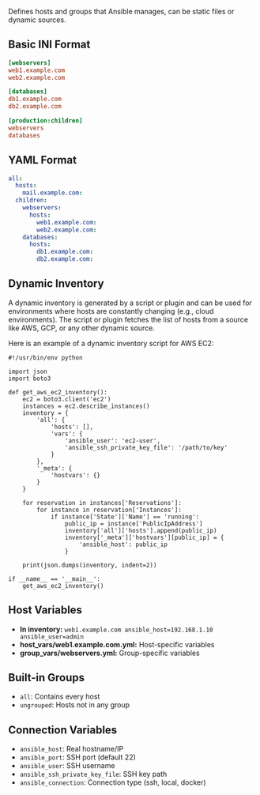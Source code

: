Defines hosts and groups that Ansible manages, can be static files or dynamic sources.

## Basic INI Format

```ini
[webservers]
web1.example.com
web2.example.com

[databases]
db1.example.com
db2.example.com

[production:children]
webservers
databases
```

## YAML Format

```yaml
all:
  hosts:
    mail.example.com:
  children:
    webservers:
      hosts:
        web1.example.com:
        web2.example.com:
    databases:
      hosts:
        db1.example.com:
        db2.example.com:
```

## Dynamic Inventory

A dynamic inventory is generated by a script or plugin and can be used for environments where hosts are constantly changing (e.g., cloud environments). The script or plugin fetches the list of hosts from a source like AWS, GCP, or any other dynamic source.

Here is an example of a dynamic inventory script for AWS EC2:

```
#!/usr/bin/env python

import json
import boto3

def get_aws_ec2_inventory():
    ec2 = boto3.client('ec2')
    instances = ec2.describe_instances()
    inventory = {
        'all': {
            'hosts': [],
            'vars': {
                'ansible_user': 'ec2-user',
                'ansible_ssh_private_key_file': '/path/to/key'
            }
        },
        '_meta': {
            'hostvars': {}
        }
    }

    for reservation in instances['Reservations']:
        for instance in reservation['Instances']:
            if instance['State']['Name'] == 'running':
                public_ip = instance['PublicIpAddress']
                inventory['all']['hosts'].append(public_ip)
                inventory['_meta']['hostvars'][public_ip] = {
                    'ansible_host': public_ip
                }

    print(json.dumps(inventory, indent=2))

if __name__ == '__main__':
    get_aws_ec2_inventory()
```
## Host Variables

- **In inventory:** `web1.example.com ansible_host=192.168.1.10 ansible_user=admin`
- **host_vars/web1.example.com.yml:** Host-specific variables
- **group_vars/webservers.yml:** Group-specific variables

## Built-in Groups

- `all`: Contains every host
- `ungrouped`: Hosts not in any group

## Connection Variables

- `ansible_host`: Real hostname/IP
- `ansible_port`: SSH port (default 22)
- `ansible_user`: SSH username
- `ansible_ssh_private_key_file`: SSH key path
- `ansible_connection`: Connection type (ssh, local, docker)